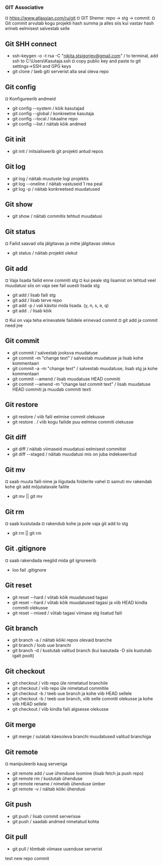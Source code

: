 ### GIT Associative
¤ https://www.atlassian.com/ru/git
¤ GIT Sheme: repo -> stg -> commit.
¤ Git commit arvutab kogu projekti hash summa ja alles siis kui vastav hash erineb eelmisest salvestab selle

## Git SHH connect
* ssh-keygen -o -t rsa -C "nikita.stsigorjev@gmail.com"             / to terminal, add ssh to C:\Users\Kasutaja\.ssh
¤ copy public key and paste to git settings->SSH and GPG keys
* git clone <git-repo-SHH>                                          / laeb giti serverist alla seal oleva repo

## Git config
¤ Konfigureerib andmeid
* git config --system   / kõik kasutajad
* git config --global   / konkreetne kasutaja
* git config --local    / lokaalne repo
* git config --list     / näitab kõik andmed

## Git init
* git init              / initsialiseerib git projekti antud repos

## Git log
* git log               / näitab muutuste logi projektis
* git log --oneline     / näitab vastuseid 1 rea peal
* git log -p            / näitab konkreetsed muudatused

## Git show
* git show <commitNr>   / näitab commitis tehtud muudatusi

## Git status
¤ Failid saavad olla jälgitavas ja mitte jälgitavas olekus
* git status            / näitab projekti olekut

## Git add
¤ Vaja lisada failid enne commiti stg
¤ kui peale stg lisamist on tehtud veel muudatusi siis on vaja see fail uuesti lisada stg
* git add <file>        / lisab faili stg
* git add <directory>   / lisab terve repo
* git add -p            / vali käsitsi mida lisada. (y, n, s, e, q)
* git add .             / lisab kõik

¤ Kui on vaja teha erinevatele failidele erinevad commit
¤ git add <file1> <file2>  ja commit need jne

## Git commit
* git commit                                            / salvestab jooksva muudatuse
* git commit -m "change text"                           / salvestab muudatuse ja lisab kohe kommentaari
* git commit -a -m "change text"                        / salvestab muudatuse, lisab stg ja kohe kommentaari
* git commit --amend                                    / lisab muudatuse HEAD commiti
* git commit --amend -m "change last commit text"       / lisab muudatuse HEAD commiti ja muudab commiti texti

## Git restore
* git restore <file>    / viib faili eelmise commit olekusse
* git restore .         / viib kogu failide puu eelmise commiti olekusse

## Git diff
* git diff              / näitab viimaseid muudatusi eelmisest commitist
* git diff --staged     / näitab muudatusi mis on juba indekseeritud

## Git mv
¤ saab muuta faili nime ja liigutada folderite vahel
¤ samuti mv rakendab kohe git add mõjutatavale failile
* git mv <file-name> <new-name> || git mv <file> </to-directory>

## Git rm
¤ saab kustutada
¤ rakendub kohe ja pole vaja git add to stg
* git rm <file> || git rm <directory>

## Git .gitignore
¤ saab rakendada reeglid mida git ignoreerib
* loo fail .gitignore

## Git reset
* git reset --hard                      / võtab kõik muudatused tagasi
* git reset --hard <commit-hash>        / võtab kõik muudatused tagasi ja viib HEAD kindla commiti olekusse
* git reset --mixed                     / võtab tagasi viimase stg lisatud faili

## Git branch
* git branch -a                 / näitab kõiki repos olevaid branche
* git branch <branch-name>      / loob uue branchi
* git branch -d <branch-name>   / kustutab valitud branch (kui kasutada -D siis kustutab igalt poolt)

## Git checkout
* git checkout <branch-name>                    / viib repo üle nimetatud branchile
* git checkout <commit-hash>                    / viib repo üle nimetatud commitile
* git checkout -b <branch-name>                 / teeb uue branch ja kohe viib HEAD sellele
* git checkout -b <branch-name> <commit-hash>   / teeb uue branch, viib selle commiti olekusse ja kohe viib HEAD sellele
* git checkout <file-name>                      / viib kindla faili algsesse olekusse

## Git merge
* git merge <branch-name>       / sulatab käesoleva branchi muudatused valitud branchiga

## Git remote
¤ manipuleerib kaug serveriga
* git remote add <name> <repo-SSH>              / uue ühenduse loomine (lisab fetch ja push repo)
* git remote rm <name>                          / kustutab ühenduse
* git remote rename <old-name> <new-name>       / nimetab ühenduse ümber
* git remote -v                                 / näitab kõiki ühendusi

## Git push
* git push                                      / lisab commit serverisse
* git push <name-to> <branch-name-to>           / saadab andmed nimetatud kohta

## Git pull
* git pull                                      / tõmbab viimase uuenduse serverist

test new repo commit